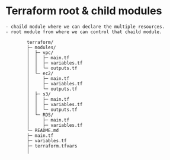 #  Terraform root & child modules

    - chaild module where we can declare the multiple resources.
    - root module from where we can control that chaild module.

            terraform/
            ├─ modules/
            │  ├─ vpc/
            │  │  ├─ main.tf
            │  │  ├─ variables.tf
            │  │  └─ outputs.tf
            │  └─ ec2/
            │     ├─ main.tf
            │     ├─ variables.tf
            │     └─ outputs.tf
            │  ├─ s3/
            │  │  ├─ main.tf
            │  │  ├─ variables.tf
            │  │  └─ outputs.tf
            │  └─ RDS/
            │     ├─ main.tf
            │     ├─ variables.tf
            └─ README.md
            ├─ main.tf
            ├─ variables.tf
            ├─ terraform.tfvars
            │ 

